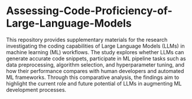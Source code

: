 # Assessing-Code-Proficiency-of-Large-Language-Models
This repository provides supplementary materials for the research investigating the coding capabilities of Large Language Models (LLMs) in machine learning (ML) workflows. The study explores whether LLMs can generate accurate code snippets, participate in ML pipeline tasks such as data preprocessing, algorithm selection, and hyperparameter tuning, and how their performance compares with human developers and automated ML frameworks. Through this comparative analysis, the findings aim to highlight the current role and future potential of LLMs in augmenting ML development processes.

